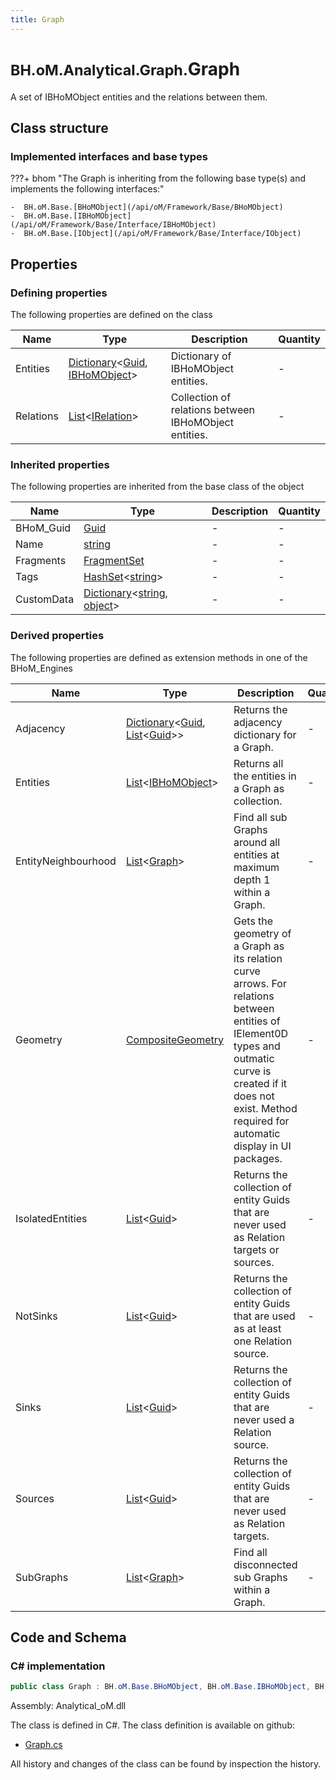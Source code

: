 ```yaml
---
title: Graph
---
```


# <small>BH.oM.Analytical.Graph.</small>**Graph**

A set of IBHoMObject entities and the relations between them.

## Class structure

### Implemented interfaces and base types

???+ bhom "The Graph is inheriting from the following base type(s) and implements the following interfaces:"

    -  BH.oM.Base.[BHoMObject](/api/oM/Framework/Base/BHoMObject)
    -  BH.oM.Base.[IBHoMObject](/api/oM/Framework/Base/Interface/IBHoMObject)
    -  BH.oM.Base.[IObject](/api/oM/Framework/Base/Interface/IObject)


## Properties



### Defining properties

The following properties are defined on the class

| Name             | Type             | Description      | Quantity         |
|------------------|------------------|------------------|------------------|
| Entities | [Dictionary](https://learn.microsoft.com/en-us/dotnet/api/System.Collections.Generic.Dictionary-2?view=netstandard-2.0)&lt;[Guid](https://learn.microsoft.com/en-us/dotnet/api/System.Guid?view=netstandard-2.0), [IBHoMObject](/api/oM/Framework/Base/Interface/IBHoMObject)&gt; | Dictionary of IBHoMObject entities. | - |
| Relations | [List](https://learn.microsoft.com/en-us/dotnet/api/System.Collections.Generic.List-1?view=netstandard-2.0)&lt;[IRelation](/api/oM/Analytical/Analytical/Graph/IRelation)&gt; | Collection of relations between IBHoMObject entities. | - |


### Inherited properties
The following properties are inherited from the base class of the object

| Name             | Type             | Description      | Quantity         |
|------------------|------------------|------------------|------------------|
| BHoM_Guid | [Guid](https://learn.microsoft.com/en-us/dotnet/api/System.Guid?view=netstandard-2.0) | - | - |
| Name | [string](https://learn.microsoft.com/en-us/dotnet/api/System.String?view=netstandard-2.0) | - | - |
| Fragments | [FragmentSet](/api/oM/Framework/Base/FragmentSet) | - | - |
| Tags | [HashSet](https://learn.microsoft.com/en-us/dotnet/api/System.Collections.Generic.HashSet-1?view=netstandard-2.0)&lt;[string](https://learn.microsoft.com/en-us/dotnet/api/System.String?view=netstandard-2.0)&gt; | - | - |
| CustomData | [Dictionary](https://learn.microsoft.com/en-us/dotnet/api/System.Collections.Generic.Dictionary-2?view=netstandard-2.0)&lt;[string](https://learn.microsoft.com/en-us/dotnet/api/System.String?view=netstandard-2.0), [object](https://learn.microsoft.com/en-us/dotnet/api/System.Object?view=netstandard-2.0)&gt; | - | - |


### Derived properties

The following properties are defined as extension methods in one of the BHoM_Engines

| Name             | Type             | Description      | Quantity         | Engine           |
|------------------|------------------|------------------|------------------|------------------|
| Adjacency | [Dictionary](https://learn.microsoft.com/en-us/dotnet/api/System.Collections.Generic.Dictionary-2?view=netstandard-2.0)&lt;[Guid](https://learn.microsoft.com/en-us/dotnet/api/System.Guid?view=netstandard-2.0), [List](https://learn.microsoft.com/en-us/dotnet/api/System.Collections.Generic.List-1?view=netstandard-2.0)&lt;[Guid](https://learn.microsoft.com/en-us/dotnet/api/System.Guid?view=netstandard-2.0)&gt;&gt; | Returns the adjacency dictionary for a Graph. | - | Analytical_Engine |
| Entities | [List](https://learn.microsoft.com/en-us/dotnet/api/System.Collections.Generic.List-1?view=netstandard-2.0)&lt;[IBHoMObject](/api/oM/Framework/Base/Interface/IBHoMObject)&gt; | Returns all the entities in a Graph as collection. | - | Analytical_Engine |
| EntityNeighbourhood | [List](https://learn.microsoft.com/en-us/dotnet/api/System.Collections.Generic.List-1?view=netstandard-2.0)&lt;[Graph](/api/oM/Analytical/Analytical/Graph/Graph)&gt; | Find all sub Graphs around all entities at maximum depth 1 within a Graph. | - | Analytical_Engine |
| Geometry | [CompositeGeometry](/api/oM/Dimensional/Geometry/Misc/CompositeGeometry) | Gets the geometry of a Graph as its relation curve arrows. For relations between entities of IElement0D types and outmatic curve is created if it does not exist. Method required for automatic display in UI packages. | - | Analytical_Engine |
| IsolatedEntities | [List](https://learn.microsoft.com/en-us/dotnet/api/System.Collections.Generic.List-1?view=netstandard-2.0)&lt;[Guid](https://learn.microsoft.com/en-us/dotnet/api/System.Guid?view=netstandard-2.0)&gt; | Returns the collection of entity Guids that are never used as Relation targets or sources. | - | Analytical_Engine |
| NotSinks | [List](https://learn.microsoft.com/en-us/dotnet/api/System.Collections.Generic.List-1?view=netstandard-2.0)&lt;[Guid](https://learn.microsoft.com/en-us/dotnet/api/System.Guid?view=netstandard-2.0)&gt; | Returns the collection of entity Guids that are used as at least one Relation source. | - | Analytical_Engine |
| Sinks | [List](https://learn.microsoft.com/en-us/dotnet/api/System.Collections.Generic.List-1?view=netstandard-2.0)&lt;[Guid](https://learn.microsoft.com/en-us/dotnet/api/System.Guid?view=netstandard-2.0)&gt; | Returns the collection of entity Guids that are never used a Relation source. | - | Analytical_Engine |
| Sources | [List](https://learn.microsoft.com/en-us/dotnet/api/System.Collections.Generic.List-1?view=netstandard-2.0)&lt;[Guid](https://learn.microsoft.com/en-us/dotnet/api/System.Guid?view=netstandard-2.0)&gt; | Returns the collection of entity Guids that are never used as Relation targets. | - | Analytical_Engine |
| SubGraphs | [List](https://learn.microsoft.com/en-us/dotnet/api/System.Collections.Generic.List-1?view=netstandard-2.0)&lt;[Graph](/api/oM/Analytical/Analytical/Graph/Graph)&gt; | Find all disconnected sub Graphs within a Graph. | - | Analytical_Engine |


## Code and Schema

### C# implementation

``` C# title="C#"
public class Graph : BH.oM.Base.BHoMObject, BH.oM.Base.IBHoMObject, BH.oM.Base.IObject
```

Assembly: Analytical_oM.dll

The class is defined in C#. The class definition is available on github:

- [Graph.cs](https://github.com/BHoM/BHoM/blob/develop/Analytical_oM/Graph\Graph.cs)

All history and changes of the class can be found by inspection the history.
